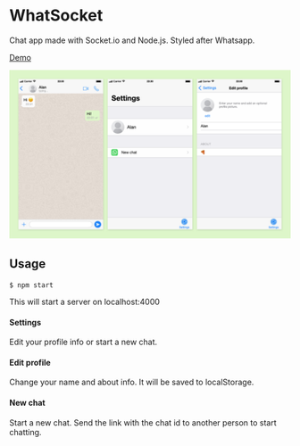 # WhatSocket

Chat app made with Socket.io and Node.js. Styled after Whatsapp.

[Demo](https://whatsocket.herokuapp.com)

<img src="./preview.png" alt="Whatsocket preview" />

## Usage

```
$ npm start
```

This will start a server on localhost:4000

#### Settings

Edit your profile info or start a new chat.

#### Edit profile

Change your name and about info. It will be saved to localStorage.

#### New chat

Start a new chat. Send the link with the chat id to another person to start chatting.
